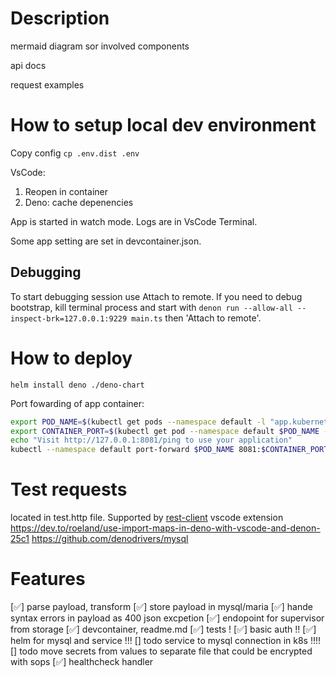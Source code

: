 # Description
mermaid diagram sor involved components

api docs

request examples

# How to setup local dev environment

Copy config `cp .env.dist .env`

VsCode:


1. Reopen in container
2. Deno: cache depenencies

App is started in watch mode. Logs are in VsCode Terminal.

Some app setting are set in devcontainer.json.

## Debugging
To start debugging session use Attach to remote.
If you need to debug bootstrap, kill terminal process and start with `denon run --allow-all --inspect-brk=127.0.0.1:9229 main.ts` then 'Attach to remote'.

# How to deploy

`helm install deno ./deno-chart`

Port fowarding of app container:
```bash
export POD_NAME=$(kubectl get pods --namespace default -l "app.kubernetes.io/name=deno-chart,app.kubernetes.io/instance=deno" -o jsonpath="{.items[0].metadata.name}")
export CONTAINER_PORT=$(kubectl get pod --namespace default $POD_NAME -o jsonpath="{.spec.containers[0].ports[0].containerPort}")
echo "Visit http://127.0.0.1:8081/ping to use your application"
kubectl --namespace default port-forward $POD_NAME 8081:$CONTAINER_PORT
```

# Test requests
located in test.http file. Supported by [rest-client](https://marketplace.visualstudio.com/items?itemName=humao.rest-client) vscode extension
https://dev.to/roeland/use-import-maps-in-deno-with-vscode-and-denon-25c1
https://github.com/denodrivers/mysql

# Features
[✅] parse payload, transform
[✅] store payload in mysql/maria
[✅] hande syntax errors in payload as 400 json excpetion
[✅] endopoint for supervisor from storage
[✅] devcontainer, readme.md
[✅] tests !
[✅] basic auth !!
[✅] helm for mysql and service !!!
[] todo service to mysql connection in k8s !!!!
[] todo move secrets from values to separate file that could be encrypted with sops
[✅] healthcheck handler
